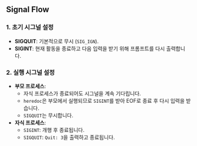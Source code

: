## Signal Flow

### 1. 초기 시그널 설정

- **SIGQUIT**: 기본적으로 무시 (`SIG_IGN`).
- **SIGINT**: 현재 활동을 종료하고 다음 입력을 받기 위해 프롬프트를 다시 출력합니다.

### 2. 실행 시그널 설정

- **부모 프로세스**:
  - 자식 프로세스가 종료되어도 시그널을 계속 기다립니다.
  - `heredoc`은 부모에서 실행되므로 `SIGINT`를 받아 EOF로 종료 후 다시 입력을 받습니다.
  - `SIGQUIT`는 무시합니다.
- **자식 프로세스**:
  - `SIGINT`: 개행 후 종료됩니다.
  - `SIGQUIT`: `Quit: 3`을 출력하고 종료됩니다.
